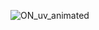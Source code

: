 ![ON_uv_animated](https://user-images.githubusercontent.com/63723832/112899322-eb01d180-90d9-11eb-8768-5bf451494dc1.gif)
